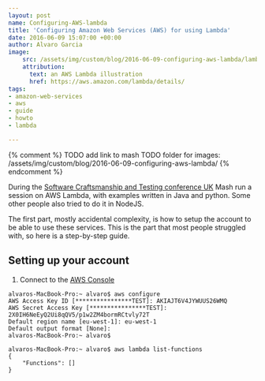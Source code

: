 ```yaml
---
layout: post
name: Configuring-AWS-lambda 
title: 'Configuring Amazon Web Services (AWS) for using Lambda'
date: 2016-06-09 15:07:00 +00:00
author: Alvaro Garcia
image:
    src: /assets/img/custom/blog/2016-06-09-configuring-aws-lambda/lambda-logo.png
    attribution:
      text: an AWS Lambda illustration
      href: https://aws.amazon.com/lambda/details/
tags:
- amazon-web-services
- aws
- guide
- howto
- lambda

---
```


{% comment %}
    TODO add link to mash
    TODO folder for images: /assets/img/custom/blog/2016-06-09-configuring-aws-lambda/
{% endcomment %}

During the  [Software Craftsmanship and Testing conference UK](http://socratesuk.org/index.html) Mash run a session on AWS Lambda, with examples written in Java and python. Some other people also tried to do it in NodeJS.

The first part, mostly accidental complexity, is how to setup the account to be able to use these services. This is the part that most people struggled with, so here is a step-by-step guide.

## Setting up your account

 1. Connect to the [AWS Console][AWS Console]

````
alvaros-MacBook-Pro:~ alvaro$ aws configure
AWS Access Key ID [****************TEST]: AKIAJT6V4JYWUUS26WMQ
AWS Secret Access Key [****************TEST]: 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
Default region name [eu-west-1]: eu-west-1
Default output format [None]: 
alvaros-MacBook-Pro:~ alvaro$ 
````

````
alvaros-MacBook-Pro:~ alvaro$ aws lambda list-functions
{
    "Functions": []
}
````


[AWS Console]: https://console.aws.amazon.com
